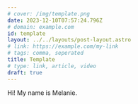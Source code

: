 ```yaml
---
# cover: /img/template.png
date: 2023-12-10T07:57:24.796Z
# domain: example.com
id: template
layout: ../../layouts/post-layout.astro
# link: https://example.com/my-link
# tags: comma, seperated
title: Template
# type: link, article, video
draft: true
---
```


Hi! My name is Melanie.
